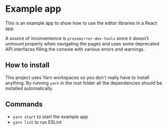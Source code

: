 # Example app

This is an example app to show how to use the editor libraries in a React app.

A source of inconvenience is `prosemirror-dev-tools` since it doesn't unmount properly when navigating the pages and uses some deprecated API interfaces filling the console with various errors and warnings.

## How to install

This project uses Yarn workspaces so you don't really have to install anything. By running `yarn` in the root folder all the dependencies should be installed automatically.

## Commands

- `yarn start` to start the example app
- `yarn lint` to run ESLint
